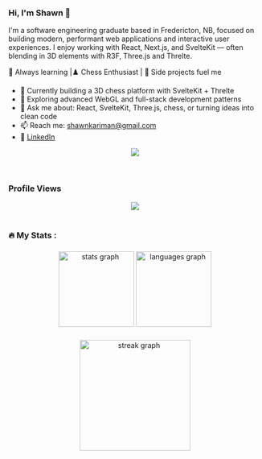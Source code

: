 ### Hi, I'm Shawn 👋

I'm a software engineering graduate based in Fredericton, NB, focused on building modern, performant web applications and interactive user experiences. I enjoy working with React, Next.js, and SvelteKit — often blending in 3D elements with R3F, Three.js and Threlte.

🧠 Always learning |♟️ Chess Enthusiast | 🧪 Side projects fuel me

* 🔭 Currently building a 3D chess platform with SvelteKit + Threlte
* 🌱 Exploring advanced WebGL and full-stack development patterns
* 💬 Ask me about: React, SvelteKit, Three.js, chess, or turning ideas into clean code
* 📫 Reach me: [shawnkariman@gmail.com](mailto:shawnkariman@gmail.com)
* 💼 [LinkedIn](https://www.linkedin.com/in/shawn-kariman)

</pre>

<p align="center">
  <a href="https://skillicons.dev">
    <img src="https://skillicons.dev/icons?i=javascript,html,css,react,svelte,nextjs,threejs,git,github,postgresql,sql,docker,python,c,java,linux" />
  </a>
</p>

<br>

### Profile Views
<div align="center">
  <img src="https://profile-counter.glitch.me/Shahriar-Kariman/count.svg?"  />
</div>

<br />

<h3 align="left">🔥   My Stats :</h3>

###

<div align="center">
  <img src="https://github-readme-stats.vercel.app/api?username=Shahriar-Kariman&hide_title=false&hide_rank=false&show_icons=true&include_all_commits=true&count_private=true&disable_animations=false&theme=gruvbox&locale=en&hide_border=false&order=1" height="150" alt="stats graph"  />
  <img src="https://github-readme-stats.vercel.app/api/top-langs?username=Shahriar-Kariman&locale=en&hide_title=false&layout=compact&card_width=320&langs_count=5&theme=gruvbox&hide_border=false&order=2" height="150" alt="languages graph"  />
</div>

###

<div align="center">
  <img src="https://streak-stats.demolab.com?user=Shahriar-Kariman&locale=en&mode=daily&theme=dark&hide_border=false&border_radius=5&order=3" height="220" alt="streak graph"  />
</div>

###
